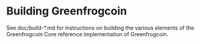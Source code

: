 Building Greenfrogcoin
================

See doc/build-*.md for instructions on building the various
elements of the Greenfrogcoin Core reference implementation of Greenfrogcoin.
